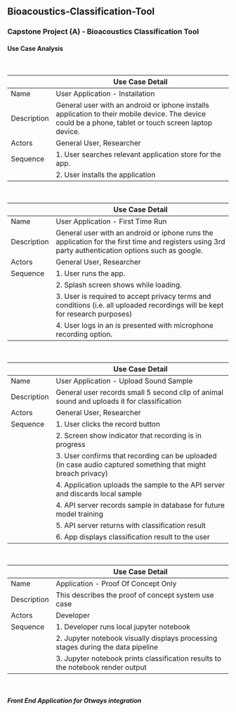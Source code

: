 ## Bioacoustics-Classification-Tool

### Capstone Project (A) - Bioacoustics Classification Tool

#### Use Case Analysis

<br>

|       | Use Case Detail |
| ----------- | ----------- |
| Name      | User Application - Installation       |
| Description   | General user with an android or iphone installs application to their mobile device.  The device could be a phone, tablet or touch screen laptop device.     
| Actors | General User, Researcher |
| Sequence | 1. User searches relevant application store for the app. |
| |2. User installs the application |

<br>

|       | Use Case Detail |
| ----------- | ----------- |
| Name      | User Application - First Time Run       |
| Description   | General user with an android or iphone runs the application for the first time and registers using 3rd party authentication options such as google.
| Actors | General User, Researcher |
| Sequence | 1. User runs the app. |
| |2. Splash screen shows while loading. |
| |3. User is required to accept privacy terms and conditions (i.e. all uploaded recordings will be kept for research purposes) |
| |4. User logs in an is presented with microphone recording option. |

<br>

|       | Use Case Detail |
| ----------- | ----------- |
| Name      | User Application - Upload Sound Sample      |
| Description   | General user records small 5 second clip of animal sound and uploads it for classification
| Actors | General User, Researcher |
| Sequence | 1. User clicks the record button |
| |2. Screen show indicator that recording is in progress |
| |3. User confirms that recording can be uploaded (in case audio captured something that might breach privacy)|
| |4. Application uploads the sample to the API server and discards local sample |
| |4. API server records sample in database for future model training |
| |5. API server returns with classification result |
| |6. App displays classification result to the user |

<br>

|       | Use Case Detail |
| ----------- | ----------- |
| Name      | Application - Proof Of Concept Only       |
| Description   | This describes the proof of concept system use case     
| Actors | Developer|
| Sequence | 1. Developer runs local jupyter notebook |
| | 2. Jupyter notebook visually displays processing stages during the data pipeline |
| | 3. Jupyter notebook prints classification results to the notebook render output |

<br>

##### Front End Application for Otways integration

